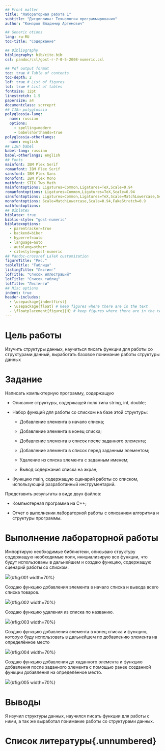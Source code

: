 ```yaml
---
## Front matter
title: "Лабораторная работа 1"
subtitle: "Дисциплина: Технологии программирования"
author: "Комаров Владимир Артемович"

## Generic otions
lang: ru-RU
toc-title: "Содержание"

## Bibliography
bibliography: bib/cite.bib
csl: pandoc/csl/gost-r-7-0-5-2008-numeric.csl

## Pdf output format
toc: true # Table of contents
toc-depth: 2
lof: true # List of figures
lot: true # List of tables
fontsize: 12pt
linestretch: 1.5
papersize: a4
documentclass: scrreprt
## I18n polyglossia
polyglossia-lang:
  name: russian
  options:
	- spelling=modern
	- babelshorthands=true
polyglossia-otherlangs:
  name: english
## I18n babel
babel-lang: russian
babel-otherlangs: english
## Fonts
mainfont: IBM Plex Serif
romanfont: IBM Plex Serif
sansfont: IBM Plex Sans
monofont: IBM Plex Mono
mathfont: STIX Two Math
mainfontoptions: Ligatures=Common,Ligatures=TeX,Scale=0.94
romanfontoptions: Ligatures=Common,Ligatures=TeX,Scale=0.94
sansfontoptions: Ligatures=Common,Ligatures=TeX,Scale=MatchLowercase,Scale=0.94
monofontoptions: Scale=MatchLowercase,Scale=0.94,FakeStretch=0.9
mathfontoptions:
## Biblatex
biblatex: true
biblio-style: "gost-numeric"
biblatexoptions:
  - parentracker=true
  - backend=biber
  - hyperref=auto
  - language=auto
  - autolang=other*
  - citestyle=gost-numeric
## Pandoc-crossref LaTeX customization
figureTitle: "Рис."
tableTitle: "Таблица"
listingTitle: "Листинг"
lofTitle: "Список иллюстраций"
lotTitle: "Список таблиц"
lolTitle: "Листинги"
## Misc options
indent: true
header-includes:
  - \usepackage{indentfirst}
  - \usepackage{float} # keep figures where there are in the text
  - \floatplacement{figure}{H} # keep figures where there are in the text
---
```


# Цель работы

Изучить структуры данных, научиться писать функции для работы со структурами данный, выработать базовое понимание работы структуры данных

# Задание

Написать компьютерную программу, содержащую
                                                                                                          
 - Описание структуры, содержащей поля типа string, int, double;
                                                                                                          
 - Набор функций для работы со списком на базе этой структуры:
                                                                                                          
     - Добавление элемента в начало списка;
                                                                                                          
     - Добавление элемента в конец списка;
                                                                                                          
     - Добавление элемента в список после заданного элемента;
                                                                                                          
     - Добавление элемента в список перед заданным элементом;
                                                                                                          
     - Удаление из списка элемента с заданным именем;
                                                                                                          
     - Вывод содержания списка на экран;
                                                                                                          
 - Функцию main, содержащую сценарий работы со списком, использующий разработанный инструментарий.
                                                                                                          
Представить результаты в виде двух файлов:
                                                                                                          
 - Компьютерная программа на С++;
                                                                                                          
 - Отчет о выполнении лабораторной работы с описанием алгоритма и структуры программы. 

# Выполнение лабораторной работы

Импортирую необходимые библиотеки, описываю структуру содержащую необходимые поля, инициализирую все функции, что будут использованы в дальнейшем и создаю функцию, содержащую сценарий работы со списком.

![](image/1.png){#fig:001 width=70%}

Создаю функцию добавления элемента в начало списка и вывода всего списка товаров.

![](image/2.png){#fig:002 width=70%}

Создаю функцию удаления из списка по названию.

![](image/3.png){#fig:003 width=70%}

Создаю функцию добавления элемента в конец списка и функцию, которую буду использовать в дальнейшем по добавлению элемента на определённое место

![](image/4.png){#fig:004 width=70%}

Создаю функцию добавления до хаданного элемента и функцию добавления после заданного элемента с помощью ранее созданной функции добавления на определённое место.

![](image/5.png){#fig:005 width=70%}

# Выводы

Я изучил структуры данных, научился писать функции для работы с ними, а так же выработал понимание работы со структурами данных.

# Список литературы{.unnumbered}

